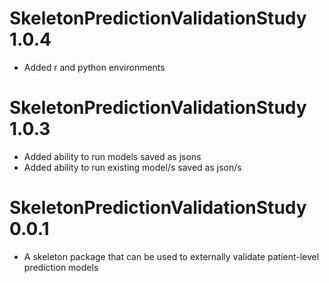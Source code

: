 SkeletonPredictionValidationStudy 1.0.4
======================
  - Added r and python environments

SkeletonPredictionValidationStudy 1.0.3
======================
  - Added ability to run models saved as jsons
  - Added ability to run existing model/s saved as json/s


SkeletonPredictionValidationStudy 0.0.1
======================
  - A skeleton package that can be used to externally validate patient-level prediction models
